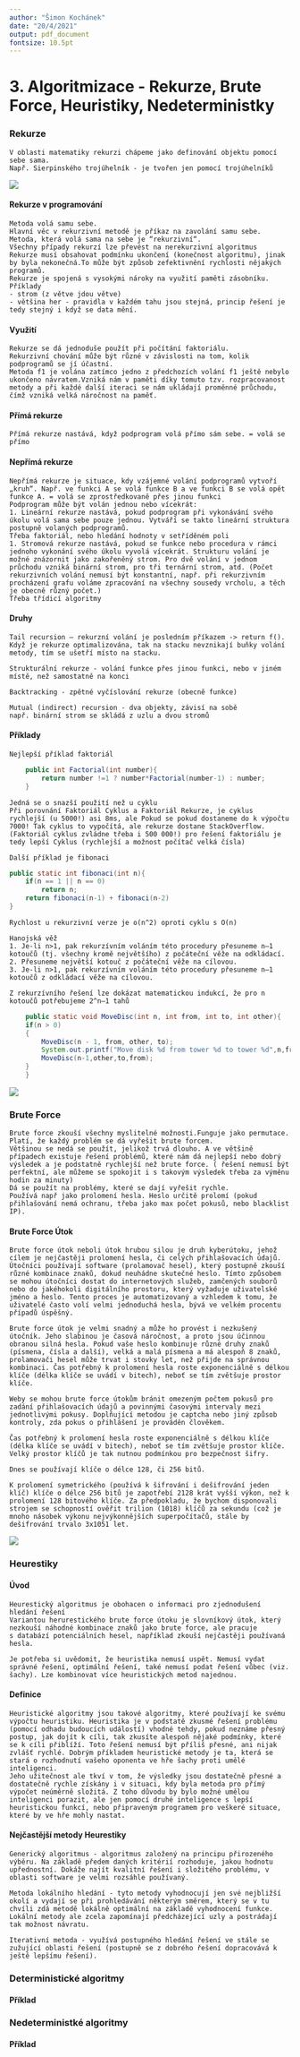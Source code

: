 ```yaml
---
author: "Šimon Kochánek"
date: "20/4/2021"
output: pdf_document
fontsize: 10.5pt
---
```


<style type="text/css">
  body{
    font-size: 10.5pt;
  }
</style>

# 3. Algoritmizace - Rekurze, Brute Force, Heuristiky, Nedeterministky


### Rekurze

    V oblasti matematiky rekurzi chápeme jako definování objektu pomocí sebe sama.
    Např. Sierpinského trojúhelník - je tvořen jen pomocí trojúhelníků

![](images/SierpentTriangle.png)

#### Rekurze v programování

    Metoda volá samu sebe.
    Hlavní věc v rekurzivní metodě je příkaz na zavolání samu sebe.
    Metoda, která volá sama na sebe je “rekurzivní“. 
    Všechny případy rekurzí lze převést na nerekurzivní algoritmus
    Rekurze musí obsahovat podmínku ukončení (konečnost algoritmu), jinak by byla nekonečná.To může být způsob zefektivnění rychlosti nějakých programů.
    Rekurze je spojená s vysokými nároky na využití paměti zásobníku.
    Příklady 
    - strom (z větve jdou větve) 
    - většina her - pravidla v každém tahu jsou stejná, princip řešení je tedy stejný i když se data mění.

#### Využití

    Rekurze se dá jednoduše použít při počítání faktoriálu.
    Rekurzivní chování může být různé v závislosti na tom, kolik podprogramů se jí účastní. 
    Metoda f1 je volána zatímco jedno z předchozích volání f1 ještě nebylo ukončeno návratem.Vzniká nám v paměti díky tomuto tzv. rozpracovanost metody a při každé další iteraci se nám ukládají proměnné průchodu, čímž vzniká velká náročnost na paměť.

#### Přímá rekurze

    Přímá rekurze nastává, když podprogram volá přímo sám sebe. = volá se přímo

#### Nepřímá rekurze

    Nepřímá rekurze je situace, kdy vzájemné volání podprogramů vytvoří „kruh“. Např. ve funkci A se volá funkce B a ve funkci B se volá opět funkce A. = volá se zprostředkovaně přes jinou funkci
    Podprogram může být volán jednou nebo vícekrát: 
    1. Lineární rekurze nastává, pokud podprogram při vykonávání svého úkolu volá sama sebe pouze jednou. Vytváří se takto lineární struktura postupně volaných podprogramů. 
    Třeba faktoriál, nebo hledání hodnoty v setříděném poli
    1. Stromová rekurze nastává, pokud se funkce nebo procedura v rámci jednoho vykonání svého úkolu vyvolá vícekrát. Strukturu volání je možné znázornit jako zakořeněný strom. Pro dvě volání v jednom průchodu vzniká binární strom, pro tři ternární strom, atd. (Počet rekurzivních volání nemusí být konstantní, např. při rekurzivním procházení grafu voláme zpracování na všechny sousedy vrcholu, a těch je obecně různý počet.)
    Třeba třídicí algoritmy 

#### Druhy

    Tail recursion – rekurzní volání je posledním příkazem -> return f(). Když je rekurze optimalizována, tak na stacku nevznikají buňky volání metody, tím se ušetří místo na stacku.

    Strukturální rekurze - volání funkce přes jinou funkci, nebo v jiném místě, než samostatně na konci

    Backtracking - zpětné vyčíslování rekurze (obecně funkce)

    Mutual (indirect) recursion - dva objekty, závisí na sobě 
    např. binární strom se skládá z uzlu a dvou stromů 

#### Příklady

    Nejlepší příklad faktoriál

```java
    public int Factorial(int number){
        return number !=1 ? number*Factorial(number-1) : number;
    }
```
    Jedná se o snazší použití než u cyklu
    Při porovnání Faktoriál Cyklus a Faktoriál Rekurze, je cyklus rychlejší (u 5000!) asi 8ms, ale Pokud se pokud dostaneme do k výpočtu 7000! Tak cyklus to vypočítá, ale rekurze dostane StackOverflow. (Faktoriál cyklus zvládne třeba i 500 000!) pro řešení faktoriálu je tedy lepší Cyklus (rychlejší a možnost počítač velká čísla)

    Další příklad je fibonaci

```java
public static int fibonaci(int n){
    if(n == 1 || n == 0)
        return n;
    return fibonaci(n-1) + fibonaci(n-2)
}
```
    Rychlost u rekurzivní verze je o(n^2) oproti cyklu s O(n)

    Hanojská věž
    1. Je-li n>1, pak rekurzívním voláním této procedury přesuneme n–1 kotoučů (tj. všechny kromě největšího) z počáteční věže na odkládací.
    2. Přesuneme největší kotouč z počáteční věže na cílovou.
    3. Je-li n>1, pak rekurzívním voláním této procedury přesuneme n–1 kotoučů z odkládací věže na cílovou.

    Z rekurzívního řešení lze dokázat matematickou indukcí, že pro n kotoučů potřebujeme 2^n–1 tahů

```java
    public static void MoveDisc(int n, int from, int to, int other){
    if(n > 0)
    {
        MoveDisc(n - 1, from, other, to);
        System.out.printf("Move disk %d from tower %d to tower %d",n,from,to);
        MoveDisc(n-1,other,to,from);
    }
    }
```

![](images/HanoiTower.png)

### Brute Force

    Brute force zkouší všechny myslitelné možnosti.Funguje jako permutace.
    Platí, že každý problém se dá vyřešit brute forcem.
    Většinou se nedá se použít, jelikož trvá dlouho. A ve většině případech existuje řešení problémů, které nám dá nejlepší nebo dobrý výsledek a je podstatně rychlejší než brute force. ( řešení nemusí být perfektní, ale můžeme se spokojit i s takovým výsledek třeba za výměnu hodin za minuty)
    Dá se použít na problémy, které se dají vyřešit rychle.
    Používá např jako prolomení hesla. Heslo určitě prolomí (pokud přihlašování nemá ochranu, třeba jako max počet pokusů, nebo blacklist IP).

#### Brute Force Útok

    Brute force útok neboli útok hrubou silou je druh kyberútoku, jehož cílem je nejčastěji prolomení hesla, či celých přihlašovacích údajů. Útočníci používají software (prolamovač hesel), který postupně zkouší různé kombinace znaků, dokud neuhádne skutečné heslo. Tímto způsobem se mohou útočníci dostat do internetových služeb, zamčených souborů nebo do jakéhokoli digitálního prostoru, který vyžaduje uživatelské jméno a heslo. Tento proces je automatizovaný a vzhledem k tomu, že uživatelé často volí velmi jednoduchá hesla, bývá ve velkém procentu případů úspěšný.

    Brute force útok je velmi snadný a může ho provést i nezkušený útočník. Jeho slabinou je časová náročnost, a proto jsou účinnou obranou silná hesla. Pokud vaše heslo kombinuje různé druhy znaků (písmena, čísla a další), velká a malá písmena a má alespoň 8 znaků, prolamovači hesel může trvat i stovky let, než přijde na správnou kombinaci. Čas potřebný k prolomení hesla roste exponenciálně s délkou klíče (délka klíče se uvádí v bitech), neboť se tím zvětšuje prostor klíče.

    Weby se mohou brute force útokům bránit omezeným počtem pokusů pro zadání přihlašovacích údajů a povinnými časovými intervaly mezi jednotlivými pokusy. Doplňující metodou je captcha nebo jiný způsob kontroly, zda pokus o přihlášení je prováděn člověkem.

    Čas potřebný k prolomení hesla roste exponenciálně s délkou klíče (délka klíče se uvádí v bitech), neboť se tím zvětšuje prostor klíče. Velký prostor klíčů je tak nutnou podmínkou pro bezpečnost šifry.

    Dnes se používají klíče o délce 128, či 256 bitů.

    K prolomení symetrického (používá k šifrování i dešifrování jeden klíč) klíče o délce 256 bitů je zapotřebí 2128 krát vyšší výkon, než k prolomení 128 bitového klíče. Za předpokladu, že bychom disponovali strojem se schopností ověřit trilion (1018) klíčů za sekundu (což je mnoho násobek výkonu nejvýkonnějších superpočítačů, stále by dešifrování trvalo 3x1051 let.

![](images/PasswordCombinations.png)

### Heurestiky

#### Úvod

    Heurestický algoritmus je obohacen o informaci pro zjednodušení hledání řešení
    Variantou herurestického brute force útoku je slovníkový útok, který nezkouší náhodné kombinace znaků jako brute force, ale pracuje s databází potenciálních hesel, například zkouší nejčastěji používaná hesla.

    Je potřeba si uvědomit, že heuristika nemusí uspět. Nemusí vydat správné řešení, optimální řešení, také nemusí podat řešení vůbec (viz. šachy). Lze kombinovat více heuristických metod najednou.

#### Definice

    Heuristické algoritmy jsou takové algoritmy, které používají ke svému výpočtu heuristiku. Heuristika je v podstatě zkusmé řešení problému (pomocí odhadu budoucích událostí) vhodné tehdy, pokud neznáme přesný postup, jak dojít k cíli, tak zkusíte alespoň nějaké podmínky, které se k cíli přiblíží. Toto řešení nemusí být příliš přesné, ani nijak zvlášť rychlé. Dobrým příkladem heuristické metody je ta, která se stará o rozhodnutí vašeho oponenta ve hře šachy proti umělé inteligenci.
    Jeho užitečnost ale tkví v tom, že výsledky jsou dostatečně přesné a dostatečně rychle získány i v situaci, kdy byla metoda pro přímý výpočet neúměrně složitá. Z toho důvodu by bylo možné umělou inteligenci porazit, ale jen pomocí druhé inteligence s lepší heuristickou funkcí, nebo připraveným programem pro veškeré situace, které by ve hře mohly nastat.

#### Nejčastější metody Heurestiky

    Generický algoritmus - algoritmus založený na principu přirozeného výběru. Na základě předem daných kritérií rozhoduje, jakou hodnotu upřednostní. Dokáže najít kvalitní řešení i složitého problému, v oblasti software je velmi rozsáhle používaný.

    Metoda lokálního hledání - tyto metody vyhodnocují jen své nejbližší okolí a vydají se při prohledávání některým směrem, který se v tu chvíli zdá metodě lokálně optimální na základě vyhodnocení funkce. Lokální metody ale zcela zapomínají předcházející uzly a postrádají tak možnost návratu.

    Iterativní metoda - využívá postupného hledání řešení ve stále se zužující oblasti řešení (postupně se z dobrého řešení dopracovává k ještě lepšímu řešení).

### Deterministické algoritmy

#### Příklad

### Nedeterministké algoritmy


#### Příklad
